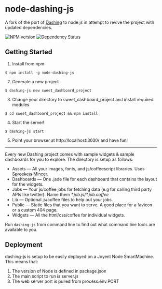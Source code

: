 # node-dashing-js

A fork of the port of [Dashing](http://shopify.github.io/dashing/) to node.js in attempt to revive the project with updated dependencies.

[![NPM version](https://badge.fury.io/js/nuvo-dashing-js.png)](http://badge.fury.io/js/nuvo-dashing-js)
[![Dependency Status](https://david-dm.org/lokulin/nuvo-dashing-js.png)](https://david-dm.org/lokulin/nuvo-dashing-js)

## Getting Started

1. Install from npm

```shell
$ npm install -g node-dashing-js
```

2. Generate a new project

```shell
$ dashing-js new sweet_dashboard_project
```

3. Change your directory to sweet_dashboard_project and install required modules

```shell
$ cd sweet_dashboard_project && npm install
```

4. Start the server!

```shell
$ dashing-js start
```

5. Point your browser at http://localhost:3030/ and have fun!

***

Every new Dashing project comes with sample widgets & sample dashboards for you to explore. The directory is setup as follows:

* Assets — All your images, fonts, and js/coffeescript libraries. Uses <del>[Sprockets](https://github.com/sstephenson/sprockets)</del> [Mincer](http://nodeca.github.io/mincer/).
* Dashboards — One .jade file for each dashboard that contains the layout for the widgets.
* Jobs — Your js/coffee jobs for fetching data (e.g for calling third party APIs like twitter). Name them *\*.job.js/\*.job.coffee*
* Lib — Optional js/coffee files to help out your jobs.
* Public — Static files that you want to serve. A good place for a favicon or a custom 404 page.
* Widgets — All the html/css/coffee for individual widgets.

Run `dashing-js` from command line to find out what command line tools are available to you.

## Deployment
dashing-js is setup to be easily deployed on a Joyent Node SmartMachine. This means that:

1. The version of Node is defined in package.json
2. The main script to run is server.js
3. The web server port is pulled from process.env.PORT

